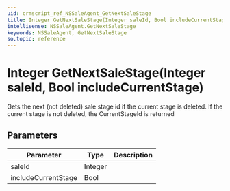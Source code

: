 ```yaml
---
uid: crmscript_ref_NSSaleAgent_GetNextSaleStage
title: Integer GetNextSaleStage(Integer saleId, Bool includeCurrentStage)
intellisense: NSSaleAgent.GetNextSaleStage
keywords: NSSaleAgent, GetNextSaleStage
so.topic: reference
---
```


# Integer GetNextSaleStage(Integer saleId, Bool includeCurrentStage)

Gets the next (not deleted) sale stage id if the current stage is deleted. If the current stage is not deleted, the CurrentStageId is returned

## Parameters

| Parameter | Type | Description |
|---|---|---|
| saleId | Integer | |
| includeCurrentStage | Bool | |
